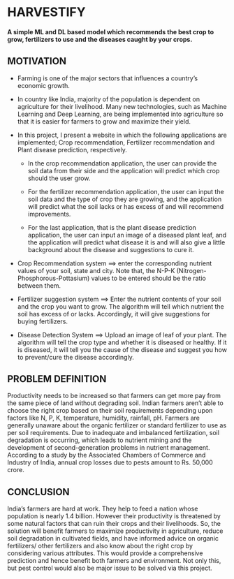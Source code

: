 # HARVESTIFY 
#### A simple ML and DL based model which recommends the best crop to grow, fertilizers to use and the diseases caught by your crops.

## MOTIVATION 
- Farming is one of the major sectors that influences a country’s economic growth. 

- In country like India, majority of the population is dependent on agriculture for their livelihood. Many new technologies, such as Machine Learning and Deep Learning, are being implemented into agriculture so that it is easier for farmers to grow and maximize their yield. 

- In this project, I present a website in which the following applications are implemented; Crop recommendation, Fertilizer recommendation and Plant disease prediction, respectively. 

    - In the crop recommendation application, the user can provide the soil data from their side and the application will predict which crop should the user grow. 
    
    - For the fertilizer recommendation application, the user can input the soil data and the type of crop they are growing, and the application will predict what the soil lacks or has excess of and will recommend improvements. 
    
    - For the last application, that is the plant disease prediction application, the user can input an image of a diseased plant leaf, and the application will predict what disease it is and will also give a little background about the disease and suggestions to cure it.

- Crop Recommendation system ==> enter the corresponding nutrient values of your soil, state and city. Note that, the N-P-K (Nitrogen-Phosphorous-Pottasium) values to be entered should be the ratio between them.

- Fertilizer suggestion system ==> Enter the nutrient contents of your soil and the crop you want to grow. The algorithm will tell which nutrient the soil has excess of or lacks. Accordingly, it will give suggestions for buying fertilizers.

- Disease Detection System ==> Upload an image of leaf of your plant. The algorithm will tell the crop type and whether it is diseased or healthy. If it is diseased, it will tell you the cause of the disease and suggest you how to prevent/cure the disease accordingly.

## PROBLEM DEFINITION
Productivity needs to be increased so that farmers can get more pay from the same piece of land without degrading soil.
Indian farmers aren’t able to choose the right crop based on their soil requirements depending upon factors like N, P, K, temperature, humidity, rainfall, pH.
Farmers are generally unaware about the organic fertilizer or standard fertilizer to use as per soil requirements.
Due to inadequate and imbalanced fertilization, soil degradation is occurring, which leads to nutrient mining and the development of second-generation problems in nutrient management.
According to a study by the Associated Chambers of Commerce and Industry of India, annual crop losses due to pests amount to Rs. 50,000 crore.

## CONCLUSION
India’s farmers are hard at work. They help to feed a nation whose population is nearly 1.4 billion. However their productivity is threatened by some natural factors that can ruin their crops and their livelihoods. So, the solution will benefit farmers to maximize productivity in agriculture, reduce soil degradation in cultivated fields, and have informed advice on organic fertilizers/ other fertilizers and also know about the right crop by considering various attributes. This would provide a comprehensive prediction and hence benefit both farmers and environment. Not only this, but pest control would also be major issue to be solved via this project.
